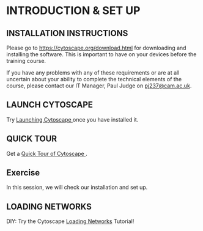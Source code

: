 # INTRODUCTION & SET UP


## INSTALLATION INSTRUCTIONS

Please go to https://cytoscape.org/download.html for downloading and installing the software. This is important to have on your devices before the training course.

If you have any problems with any of these requirements or are at all uncertain about your ability to complete the technical elements of the course, please contact our IT Manager, Paul Judge on pj237@cam.ac.uk. 

## LAUNCH CYTOSCAPE

Try <a href= /Documents/Launching_Cytoscape.md>Launching Cytoscape </a> once you have installed it.

## QUICK TOUR

Get a <a href= /Documents/Quick_Tour_of_Cytoscape.md> Quick Tour of Cytoscape </a>.

## Exercise

In this session, we will check our installation and set up.

## LOADING NETWORKS

DIY: Try the Cytoscape <a href=https://cytoscape.org/cytoscape-tutorials/protocols/loading-networks/#/>Loading Networks</a> Tutorial!
